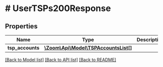 # # UserTSPs200Response

## Properties

Name | Type | Description | Notes
------------ | ------------- | ------------- | -------------
**tsp_accounts** | [**\Zoom\Api\Model\TSPAccountsList[]**](TSPAccountsList.md) |  | [optional]

[[Back to Model list]](../../README.md#models) [[Back to API list]](../../README.md#endpoints) [[Back to README]](../../README.md)
